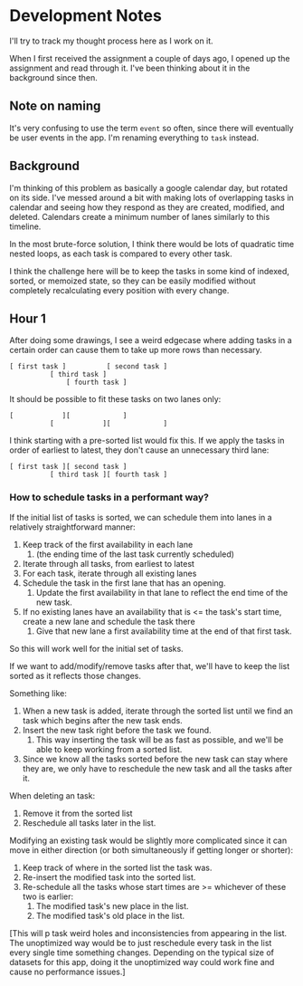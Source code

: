 # Development Notes
I'll try to track my thought process here as I work on it.

When I first received the assignment a couple of days ago, I opened up the assignment and read through it. I've been thinking about it in the background since then.

## Note on naming
It's very confusing to use the term `event` so often, since there will eventually be user events in the app. I'm renaming everything to `task` instead.

## Background
I'm thinking of this problem as basically a google calendar day, but rotated on its side. I've messed around a bit with making lots of overlapping tasks in calendar and seeing how they respond as they are created, modified, and deleted. Calendars create a minimum number of lanes similarly to this timeline.

In the most brute-force solution, I think there would be lots of quadratic time nested loops, as each task is compared to every other task.

I think the challenge here will be to keep the tasks in some kind of indexed, sorted, or memoized state, so they can be easily modified without completely recalculating every position with every change.

## Hour 1
After doing some drawings, I see a weird edgecase where adding tasks in a certain order can cause them to take up more rows than necessary.

    [ first task ]          [ second task ]
              [ third task ]
                  [ fourth task ]

It should be possible to fit these tasks on two lanes only:

    [            ][             ]
              [            ][             ]

I think starting with a pre-sorted list would fix this. If we apply the tasks in order of earliest to latest, they don't cause an unnecessary third lane:

    [ first task ][ second task ]
              [ third task ][ fourth task ]

### How to schedule tasks in a performant way?

If the initial list of tasks is sorted, we can schedule them into lanes in a relatively straightforward manner:

1. Keep track of the first availability in each lane
    1. (the ending time of the last task currently scheduled)
1. Iterate through all tasks, from earliest to latest
1. For each task, iterate through all existing lanes
1. Schedule the task in the first lane that has an opening.
    1. Update the first availability in that lane to reflect the end time of the new task.
1. If no existing lanes have an availability that is <= the task's start time, create a new lane and schedule the task there
    1. Give that new lane a first availability time at the end of that first task.

So this will work well for the initial set of tasks.

If we want to add/modify/remove tasks after that, we'll have to keep the list sorted as it reflects those changes.

Something like:
1. When a new task is added, iterate through the sorted list until we find an task which begins after the new task ends.
1. Insert the new task right before the task we found.
    1. This way inserting the task will be as fast as possible, and we'll be able to keep working from a sorted list.
1. Since we know all the tasks sorted before the new task can stay where they are, we only have to reschedule the new task and all the tasks after it.

When deleting an task:
1. Remove it from the sorted list
2. Reschedule all tasks later in the list.

Modifying an existing task would be slightly more complicated since it can move in either direction (or both simultaneously if getting longer or shorter):
1. Keep track of where in the sorted list the task was.
1. Re-insert the modified task into the sorted list.
1. Re-schedule all the tasks whose start times are >= whichever of these two is earlier:
    1. The modified task's new place in the list.
    1. The modified task's old place in the list.

\[This will p task weird holes and inconsistencies from appearing in the list. The unoptimized way would be to just reschedule every task in the list every single time something changes. Depending on the typical size of datasets for this app, doing it the unoptimized way could work fine and cause no performance issues.\]






















